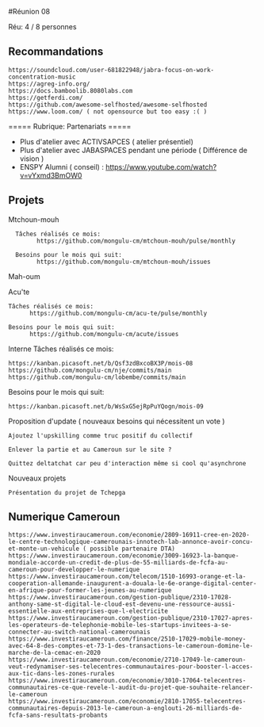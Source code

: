 
#Réunion 08

Réu: 4 / 8 personnes

## Recommandations

```
https://soundcloud.com/user-681822948/jabra-focus-on-work-concentration-music
https://agreg-info.org/
https://docs.bamboolib.8080labs.com
https://getferdi.com/
https://github.com/awesome-selfhosted/awesome-selfhosted
https://www.loom.com/ ( not opensource but too easy :( )
```

===== Rubrique: Partenariats =====

- Plus d'atelier avec ACTIVSAPCES ( atelier présentiel)
- Plus d'atelier avec JABASPACES pendant une période ( Différence de vision )
- ENSPY Alumni ( conseil) :  https://www.youtube.com/watch?v=vYxmd3BmOW0


## Projets

Mtchoun-mouh

      Tâches réalisés ce mois:
            https://github.com/mongulu-cm/mtchoun-mouh/pulse/monthly 
            
      Besoins pour le mois qui suit:
            https://github.com/mongulu-cm/mtchoun-mouh/issues

Mah-oum

Acu'te
```
Tâches réalisés ce mois:
      https://github.com/mongulu-cm/acu-te/pulse/monthly
      
Besoins pour le mois qui suit:
      https://github.com/mongulu-cm/acute/issues
```


Interne
Tâches réalisés ce mois:

    https://kanban.picasoft.net/b/Qsf3zdBxcoBX3P/mois-08
    https://github.com/mongulu-cm/nje/commits/main
    https://github.com/mongulu-cm/lobembe/commits/main 


Besoins pour le mois qui suit:

    https://kanban.picasoft.net/b/WsSxG5ejRpPuYQogn/mois-09


Proposition d'update ( nouveaux besoins qui nécessitent un vote )

    Ajoutez l'upskilling comme truc positif du collectif

    Enlever la partie et au Cameroun sur le site ?

    Quittez deltatchat car peu d'interaction même si cool qu'asynchrone


Nouveaux projets

    Présentation du projet de Tchepga



## Numerique Cameroun

```
https://www.investiraucameroun.com/economie/2809-16911-cree-en-2020-le-centre-technologique-camerounais-innotech-lab-annonce-avoir-concu-et-monte-un-vehicule ( possible partenaire DTA)
https://www.investiraucameroun.com/economie/3009-16923-la-banque-mondiale-accorde-un-credit-de-plus-de-55-milliards-de-fcfa-au-cameroun-pour-developper-le-numerique
https://www.investiraucameroun.com/telecom/1510-16993-orange-et-la-cooperation-allemande-inaugurent-a-douala-le-6e-orange-digital-center-en-afrique-pour-former-les-jeunes-au-numerique
https://www.investiraucameroun.com/gestion-publique/2310-17028-anthony-same-st-digital-le-cloud-est-devenu-une-ressource-aussi-essentielle-aux-entreprises-que-l-electricite
https://www.investiraucameroun.com/gestion-publique/2310-17027-apres-les-operateurs-de-telephonie-mobile-les-startups-invitees-a-se-connecter-au-switch-national-camerounais
https://www.investiraucameroun.com/finance/2510-17029-mobile-money-avec-64-8-des-comptes-et-73-1-des-transactions-le-cameroun-domine-le-marche-de-la-cemac-en-2020
https://www.investiraucameroun.com/economie/2710-17049-le-cameroun-veut-redynamiser-ses-telecentres-communautaires-pour-booster-l-acces-aux-tic-dans-les-zones-rurales
https://www.investiraucameroun.com/economie/3010-17064-telecentres-communautaires-ce-que-revele-l-audit-du-projet-que-souhaite-relancer-le-cameroun
https://www.investiraucameroun.com/economie/2810-17055-telecentres-communautaires-depuis-2013-le-cameroun-a-englouti-26-milliards-de-fcfa-sans-resultats-probants
```